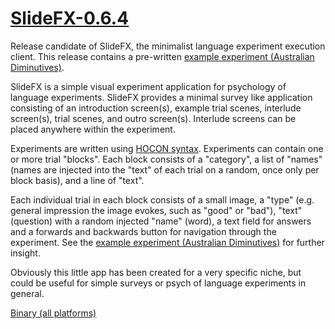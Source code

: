 [SlideFX-0.6.4](https://github.com/benhowell/SlideFX/releases/tag/v0.6.4-RC1)
===========
Release candidate of SlideFX, the minimalist language experiment execution client. This release contains a pre-written [example experiment (Australian Diminutives)](src/resources/application.conf).

SlideFX is a simple visual experiment application for psychology of language experiments. SlideFX provides a minimal survey like application consisting of an introduction screen(s), example trial scenes, interlude screen(s), trial scenes, and outro screen(s). Interlude screens can be placed anywhere within the experiment.

Experiments are written using [HOCON syntax](https://github.com/typesafehub/config/blob/master/HOCON.md#hocon-human-optimized-config-object-notation).
Experiments can contain one or more trial "blocks". Each block consists of a "category", a list of "names" (names are injected into the "text" of each trial on a random, once only per block basis), and a line of "text". 

Each individual trial in each block consists of a small image, a "type" (e.g. general impression the image evokes, such as "good" or "bad"), "text" (question) with a random injected "name" (word), a text field for answers and a forwards and backwards button for navigation through the experiment. See the [example experiment (Australian Diminutives)](src/resources/application.conf) for further insight.

Obviously this little app has been created for a very specific niche, but could be useful for simple surveys or psych of language experiments in general.

[Binary (all platforms)](https://github.com/benhowell/SlideFX/releases/tag/v0.6.4-RC1)
